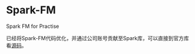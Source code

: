# Spark-FM

Spark FM for Practise

已经将Spark-FM代码优化，并通过公司账号贡献至Spark库，可以直接到官方库看[源码](https://github.com/apache/spark/commit/8d3eed33eee0d6e5d2e4d4907869ca6226d9e37f)。
